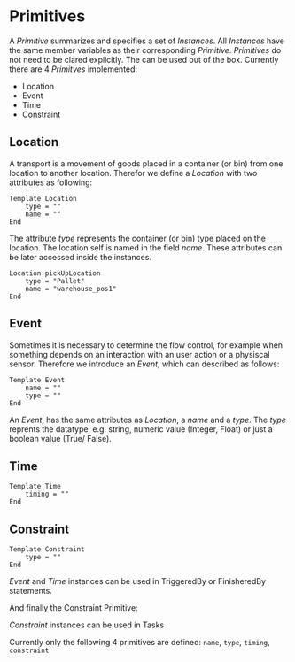 # Primitives


A *Primitive* summarizes and specifies a set of *Instances*. All *Instances* have the same member variables as their corresponding *Primitive*. *Primitives* do not need to be clared explicitly. The can be used out of the box. Currently there are 4 *Primitves* implemented:

* Location
* Event
* Time 
* Constraint

## Location

A transport is a movement of goods placed in a container (or bin) from one location to another location. Therefor we define a *Location* with two attributes as following:

```text
Template Location
    type = ""
    name = ""
End
```
The attribute *type* represents the container (or bin) type placed on the location. The location self is named in the field *name*. These attributes can be later accessed inside the instances. 


```text
Location pickUpLocation
    type = "Pallet"
    name = "warehouse_pos1"
End
```
 

## Event

Sometimes it is necessary to determine the flow control, for example when something depends on an interaction with an user action or a physiscal sensor. Therefore we introduce an *Event*, which can described as follows:

```text
Template Event
    name = ""
    type = ""
End
```
An *Event*, has the same attributes as *Location*, a *name* and a *type*. The *type* reprents the datatype, e.g. string, numeric value (Integer, Float) or just a boolean value (True/ False).



## Time

```text
Template Time
    timing = ""
End
```

## Constraint
```text
Template Constraint
    type = ""
End
```

*Event* and *Time* instances can be used in TriggeredBy or FinisheredBy statements.

And finally the Constraint Primitive:


*Constraint* instances can be used in Tasks


Currently only the following 4 primitives are defined: `name`, `type`, `timing`, `constraint`